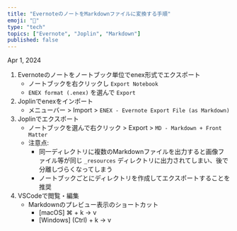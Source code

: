 ```yaml
---
title: "EvernoteのノートをMarkdownファイルに変換する手順"
emoji: "📓"
type: "tech"
topics: ["Evernote", "Joplin", "Markdown"]
published: false
---
```


Apr 1, 2024

1. Evernoteのノートをノートブック単位でenex形式でエクスポート
    - ノートブックを右クリックし `Export Notebook`
    - `ENEX format (.enex)` を選んで `Export`
1. Joplinでenexをインポート
    - メニューバー > Import > ```ENEX - Evernote Export File (as Markdown)```
1. Joplinでエクスポート
    - ノートブックを選んで右クリック > Export > ```MD - Markdown + Front Matter```
    - 注意点:
        - 同一ディレクトリに複数のMarkdownファイルを出力すると画像ファイル等が同じ `_resources` ディレクトリに出力されてしまい、後で分離しづらくなってしまう
        - ノートブックごとにディレクトリを作成してエクスポートすることを推奨
1. VSCodeで閲覧・編集
    - Markdownのプレビュー表示のショートカット
        - [macOS] ⌘ + k → v
        - [Windows] (Ctrl) + k → v
